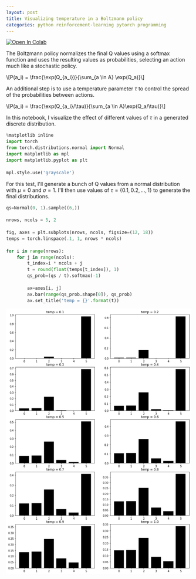 ```yaml
---
layout: post
title: Visualizing temperature in a Boltzmann policy
categories: python reinforcement-learning pytorch programming
---
```


[![Open In Colab](https://colab.research.google.com/assets/colab-badge.svg)](https://colab.research.google.com/drive/18PTAJNhem2zwJUZVuktaKkcjmfskET4_?usp=sharing)

The Boltzmann policy normalizes the final Q values using a softmax function and uses the resulting values as probabilities, selecting an action much like a stochastic policy.

\\[P(a_i) = \frac{\exp(Q_{a_i})}{\sum_{a \in A} \exp(Q_a)}\\]

An additional step is to use a temperature parameter $\tau$ to control the spread of the probabilities between actions.

\\[P(a_i) = \frac{\exp(Q_{a_i}/\tau)}{\sum_{a \in A}\exp(Q_a/\tau)}\\]

In this notebook, I visualize the effect of different values of $\tau$ in a generated discrete distribution.

```python
%matplotlib inline
import torch
from torch.distributions.normal import Normal
import matplotlib as mpl
import matplotlib.pyplot as plt

mpl.style.use('grayscale')
```

For this test, I'll generate a bunch of Q values from a normal distribution with $\mu=0$ and $\sigma=1$. I'll then use values of $\tau=\{0.1, 0.2, \ldots, 1\}$ to generate the final distributions.

```python
qs=Normal(0, 1).sample((6,))

nrows, ncols = 5, 2

fig, axes = plt.subplots(nrows, ncols, figsize=(12, 18))
temps = torch.linspace(.1, 1, nrows * ncols)

for i in range(nrows):
    for j in range(ncols):
        t_index=i * ncols + j
        t = round(float(temps[t_index]), 1)
        qs_prob=(qs / t).softmax(-1)

        ax=axes[i, j]
        ax.bar(range(qs_prob.shape[0]), qs_prob)
        ax.set_title('temp = {}'.format(t))

```

![png](/assets/img/boltzmann_temp_3_0.png)

